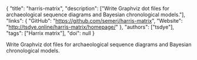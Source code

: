 {
  "title": "harris-matrix",
  "description": ["Write Graphviz dot files for archaeological sequence diagrams and Bayesian chronological models."],
  "links": {
    "GitHub": "https://github.com/semerj/harris-matrix",
    "Website": "http://tsdye.online/harris-matrix/homepage/"
  },
  "authors": ["tsdye"],
  "tags": ["Harrix matrix"],
  "doi": null
}

<!-- Generated by csv2md.R – do not edit by hand -->

Write Graphviz dot files for archaeological sequence diagrams and Bayesian chronological models.
